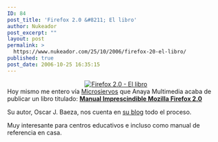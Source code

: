 ```yaml
---
ID: 84
post_title: 'Firefox 2.0 &#8211; El libro'
author: Nukeador
post_excerpt: ""
layout: post
permalink: >
  https://www.nukeador.com/25/10/2006/firefox-20-el-libro/
published: true
post_date: 2006-10-25 16:35:15
---
```

<div style="text-align: center"><a title="Firefox 2.0 - El libro" href="http://www.sferazero.com/archivos/2006/10/manual-imprescindible-mozilla-firefox-20"><img alt="Firefox 2.0 - El libro" title="Firefox 2.0 - El libro" src="http://static.flickr.com/79/279026479_d57843eec1_o.jpg" /></a></div>
Hoy mismo me entero vía <a title="Microsiervos - Firefox 2, el libro" href="http://www.microsiervos.com/archivo/internet/firefox-2-libro.html">Microsiervos</a> que Anaya Multimedia acaba de publicar un libro titulado: <a href="http://www.sferazero.com/archivos/2006/10/manual-imprescindible-mozilla-firefox-20"><strong>Manual Imprescindible Mozilla Firefox 2.0</strong></a>

Su autor, Oscar J. Baeza, nos cuenta en <a title="SferaZero" href="http://www.sferazero.com/">su blog</a> todo el proceso.

Muy interesante para centros educativos e incluso como manual de referencia en casa.